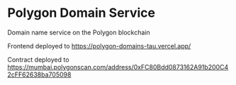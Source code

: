 # Polygon Domain Service

Domain name service on the Polygon blockchain

Frontend deployed to https://polygon-domains-tau.vercel.app/

Contract deployed to https://mumbai.polygonscan.com/address/0xFC80Bdd0873162A91b200C42cFF62638ba705098
